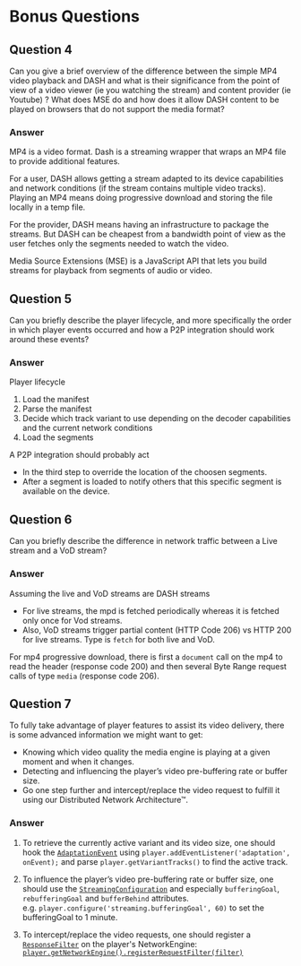 # Bonus Questions

## Question 4
Can you give a brief overview of the difference between the simple MP4 video playback and DASH and what is their significance from the point of view of a video viewer (ie you watching the stream) and content provider (ie Youtube) ?
What does MSE do and how does it allow DASH content to be played on browsers that do not support the media format?

### Answer
MP4 is a video format. Dash is a streaming wrapper that wraps an MP4 file to provide additional features.

For a user, DASH allows getting a stream adapted to its device capabilities and network conditions (if the stream contains multiple video tracks). 
Playing an MP4 means doing progressive download and storing the file locally in a temp file.

For the provider, DASH means having an infrastructure to package the streams. But DASH can be cheapest from a bandwidth point of view as the user fetches only the segments needed to watch the video.

Media Source Extensions (MSE) is a JavaScript API that lets you build streams for playback from segments of audio or video.

## Question 5
Can you briefly describe the player lifecycle, and more specifically the order in which player events occurred and how a P2P integration should work around these events?

### Answer
Player lifecycle
1) Load the manifest
2) Parse the manifest
3) Decide which track variant to use depending on the decoder capabilities and the current network conditions
4) Load the segments

A P2P integration should probably act 
* In the third step to override the location of the choosen segments.
* After a segment is loaded to notify others that this specific segment is available on the device.

## Question 6
Can you briefly describe the difference in network traffic between a Live stream and a VoD stream?

### Answer
Assuming the live and VoD streams are DASH streams
* For live streams, the mpd is fetched periodically whereas it is fetched only once for Vod streams. 
* Also, VoD streams trigger partial content (HTTP Code 206) vs HTTP 200 for live streams. Type is `fetch` for both live and VoD.

For mp4 progressive download, there is first a `document` call on the mp4 to read the header (response code 200) and then several Byte Range request calls of type `media` (response code 206).

## Question 7
To fully take advantage of player features to assist its video delivery, there is some advanced information we might want to get:
* Knowing which video quality the media engine is playing at a given moment and when it changes.
* Detecting and influencing the player’s video pre-buffering rate or buffer size.
* Go one step further and intercept/replace the video request to fulfill it using our Distributed Network Architecture™.

### Answer
1) To retrieve the currently active variant and its video size, one should hook the [`AdaptationEvent`](https://shaka-player-demo.appspot.com/docs/api/shaka.Player.html#.event:AdaptationEvent) using `player.addEventListener('adaptation', onEvent);` and parse `player.getVariantTracks()` to find the active track.

2) To influence the player’s video pre-buffering rate or buffer size, one should use the [`StreamingConfiguration`](https://shaka-player-demo.appspot.com/docs/api/shaka.extern.html#.StreamingConfiguration) and especially `bufferingGoal`, `rebufferingGoal` and `bufferBehind` attributes.<br/>
e.g. `player.configure('streaming.bufferingGoal', 60)` to set the bufferingGoal to 1 minute.

3) To intercept/replace the video requests, one should register a [`ResponseFilter`](https://shaka-player-demo.appspot.com/docs/api/shaka.extern.html#.ResponseFilter) on the player's NetworkEngine: [`player.getNetworkEngine().registerRequestFilter(filter)`](https://shaka-player-demo.appspot.com/docs/api/shaka.net.NetworkingEngine.html#registerRequestFilter)
